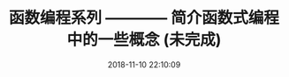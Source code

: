 ---
title: 函数编程系列 ———— 简介函数式编程中的一些概念 (未完成)
date: 2018-11-10 22:10:09
tags: [JavaScript, Funcitonal]
categories: [JavaScript]
description: 简介一些函数式编程中的概念，如纯函数、不可变性、偏函数、高阶函数等等
---